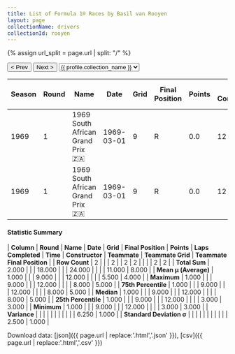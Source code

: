 ```yaml
---
title: List of Formula 1® Races by Basil van Rooyen
layout: page
collectionName: drivers
collectionId: rooyen
---
```


{% assign url_split = page.url | split: "/" %}
<div id="collection-navigation">
<button onclick="selector.options[selector.selectedIndex-1].value && (window.location = selector.options[selector.selectedIndex-1].value);">&lt; Prev</button>
<button onclick="selector.options[selector.selectedIndex+1].value && (window.location = selector.options[selector.selectedIndex+1].value);">Next &gt;</button>
<select id="selector" onchange="this.options[this.selectedIndex].value && (window.location = this.options[this.selectedIndex].value);">
  {% for collectionId in site.data[page.collectionName].refs %}
    {% if collectionId == page.collectionId %}
      {% assign selected = "selected" %}
    {% else %}
      {% assign selected = "" %}
    {% endif %}
    {% assign profile = site.data[page.collectionName][collectionId].profile %}
    <option value="/f1/{{ page.collectionName }}/{{ collectionId }}/{{ url_split[4] }}" {{ selected }}>{{ profile.collection_name }}</option>
  {% endfor %}
</select>
</div>

| Season | Round | Name | Date | Grid | Final Position | Points | Laps Completed | Time | Constructor | Teammate | Teammate Grid | Teammate Final Position |
|--|--|--|--|--|--|--|--|--|--|--|--|--|
| 1969 | 1 | 1969 South African Grand Prix 🇿🇦 | 1969-03-01 | 9 | R | 0.0 | 12 |   | McLaren-Ford 🇬🇧 | [Denny Hulme 🇳🇿](/f1/drivers/hulme) | 3 | 3 |
| 1969 | 1 | 1969 South African Grand Prix 🇿🇦 | 1969-03-01 | 9 | R | 0.0 | 12 |   | McLaren-Ford 🇬🇧 | [Bruce McLaren 🇳🇿](/f1/drivers/mclaren) | 8 | 5 |

#### Statistic Summary

| **Column** | **Round** | **Name** | **Date** | **Grid** | **Final Position** | **Points** | **Laps Completed** | **Time** | **Constructor** | **Teammate** | **Teammate Grid** | **Teammate Final Position** |
| **Row Count** | 2 |  |  | 2 |  | 2 | 2 |  |  |  | 2 | 2 |
| **Total Sum** | 2.000 |  |  | 18.000 |  |  | 24.000 |  |  |  | 11.000 | 8.000 |
| **Mean μ (Average)** | 1.000 |  |  | 9.000 |  |  | 12.000 |  |  |  | 5.500 | 4.000 |
| **Maximum** | 1.000 |  |  | 9.000 |  |  | 12.000 |  |  |  | 8.000 | 5.000 |
| **75th Percentile** | 1.000 |  |  | 9.000 |  |  | 12.000 |  |  |  | 8.000 | 5.000 |
| **Median** | 1.000 |  |  | 9.000 |  |  | 12.000 |  |  |  | 8.000 | 5.000 |
| **25th Percentile** | 1.000 |  |  | 9.000 |  |  | 12.000 |  |  |  | 3.000 | 3.000 |
| **Minimum** | 1.000 |  |  | 9.000 |  |  | 12.000 |  |  |  | 3.000 | 3.000 |
| **Variance** |  |  |  |  |  |  |  |  |  |  | 6.250 | 1.000 |
| **Standard Deviation σ** |  |  |  |  |  |  |  |  |  |  | 2.500 | 1.000 |

Download data: [json]({{ page.url | replace:'.html','.json' }}), [csv]({{ page.url | replace:'.html','.csv' }})
